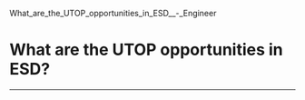 What_are_the_UTOP_opportunities_in_ESD__-_Engineer



What are the UTOP opportunities in ESD?
=======================================

---

